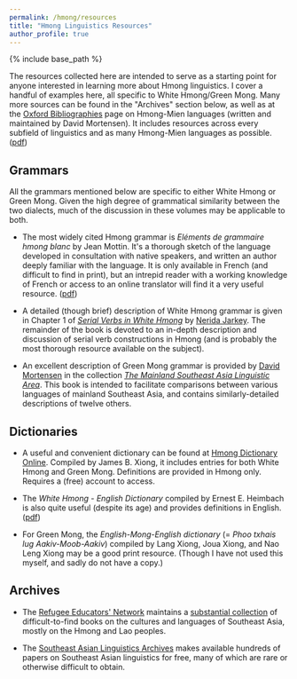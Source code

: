 ```yaml
---
permalink: /hmong/resources
title: "Hmong Linguistics Resources"
author_profile: true
---
```


{% include base_path %}

The resources collected here are intended to serve as a starting point for anyone interested in learning more about Hmong linguistics. I cover a handful of examples here, all specific to White Hmong/Green Mong. Many more sources can be found in the "Archives" section below, as well as at the [Oxford Bibliographies](https://www.oxfordbibliographies.com/view/document/obo-9780199772810/obo-9780199772810-0173.xml "OBO: Hmong-Mien Languages") page on Hmong-Mien languages (written and maintained by David Mortensen). It includes resources across every subfield of linguistics and as many Hmong-Mien languages as possible. ([pdf](/files/Mortensen-2014.pdf "OBO: Hmong-Mien Languages"))

## Grammars

All the grammars mentioned below are specific to either White Hmong or Green Mong. Given the high degree of grammatical similarity between the two dialects, much of the discussion in these volumes may be applicable to both. 

*	The most widely cited Hmong grammar is *Eléments de grammaire hmong blanc* by Jean Mottin. It's a thorough sketch of the language developed in consultation with native speakers, and written an author deeply familiar with the language. It is only available in French (and difficult to find in print), but an intrepid reader with a working knowledge of French or access to an online translator will find it a very useful resource. ([pdf](http://www.reninc.org/bookshelf/elements_de_grammaire_hmong.pdf "Eléments de grammaire hmong blanc"))

*	A detailed (though brief) description of White Hmong grammar is given in Chapter 1 of [*Serial Verbs in White Hmong*](https://brill.com/view/title/31661 "Brill: Serial Verbs in White Hmong") by [Nerida Jarkey](https://www.sydney.edu.au/arts/about/our-people/academic-staff/nerida-jarkey.html "University of Sydney: Nerida Jarkey"). The remainder of the book is devoted to an in-depth description and discussion of serial verb constructions in Hmong (and is probably the most thorough resource available on the subject). 

*	An excellent description of Green Mong grammar is provided by [David Mortensen](https://www.cs.cmu.edu/~dmortens/ "Carnegie Mellon University: David Mortensen") in the collection [*The Mainland Southeast Asia Linguistic Area*](https://www.degruyter.com/document/doi/10.1515/9783110401981/html "DeGruyter: The Mainland Southeast Asia Linguistic Area"). This book is intended to facilitate comparisons between various languages of mainland Southeast Asia, and contains similarly-detailed descriptions of twelve others. 

## Dictionaries

*	A useful and convenient dictionary can be found at [Hmong Dictionary Online](http://hmongdictionary.us/ "Hmong Dictionary Online"). Compiled by James B. Xiong, it includes entries for both White Hmong and Green Mong. Definitions are provided in Hmong only. Requires a (free) account to access.

*	The *White Hmong - English Dictionary* compiled by Ernest E. Heimbach is also quite useful (despite its age) and provides definitions in English. ([pdf](/files/Heimbach-1978.pdf "White Hmong - English Dictionary"))

*	For Green Mong, the *English-Mong-English dictionary* (= *Phoo txhais lug Aakiv-Moob-Aakiv*) compiled by Lang Xiong, Joua Xiong, and Nao Leng Xiong may be a good print resource. (Though I have not used this myself, and sadly do not have a copy.)

## Archives

*	The [Refugee Educators' Network](http://www.reninc.org/ "RENINC: Home") maintains a [substantial collection](http://www.reninc.org/bookshelf/ "RENINC: Bookshelf") of difficult-to-find books on the cultures and languages of Southeast Asia, mostly on the Hmong and Lao peoples.  

*	The [Southeast Asian Linguistics Archives](http://sealang.net/sala/ "SEALang: SALA") makes available hundreds of papers on Southeast Asian linguistics for free, many of which are rare or otherwise difficult to obtain. 




